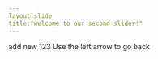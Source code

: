```yaml
---
layout:slide    
title:"welcome to our second slider!"
---
```

add new 123
Use the left arrow to go back
